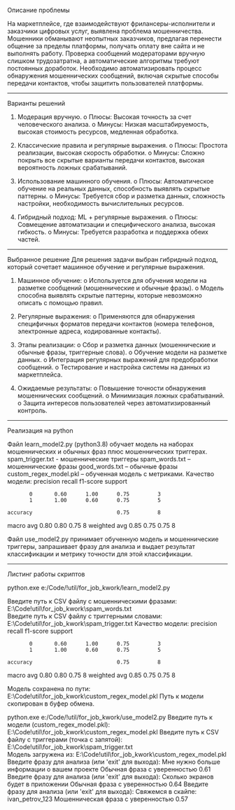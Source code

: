 Описание проблемы

На маркетплейсе, где взаимодействуют фрилансеры-исполнители и заказчики цифровых услуг, выявлена проблема мошенничества. Мошенники обманывают неопытных заказчиков, предлагая перенести общение за пределы платформы, получать оплату вне сайта и не выполнять работу. Проверка сообщений модераторами вручную слишком трудозатратна, а автоматические алгоритмы требуют постоянных доработок.
Необходимо автоматизировать процесс обнаружения мошеннических сообщений, включая скрытые способы передачи контактов, чтобы защитить пользователей платформы.
________________________________________
Варианты решений

1.	Модерация вручную.
o	Плюсы: Высокая точность за счет человеческого анализа.
o	Минусы: Низкая масштабируемость, высокая стоимость ресурсов, медленная обработка.

2.	Классические правила и регулярные выражения.
o	Плюсы: Простота реализации, высокая скорость обработки.
o	Минусы: Сложно покрыть все скрытые варианты передачи контактов, высокая вероятность ложных срабатываний.

3.	Использование машинного обучения.
o	Плюсы: Автоматическое обучение на реальных данных, способность выявлять скрытые паттерны.
o	Минусы: Требуется сбор и разметка данных, сложность настройки, необходимость вычислительных ресурсов.

4.	Гибридный подход: ML + регулярные выражения.
o	Плюсы: Совмещение автоматизации и специфического анализа, высокая гибкость.
o	Минусы: Требуется разработка и поддержка обеих частей.
________________________________________
Выбранное решение
Для решения задачи выбран гибридный подход, который сочетает машинное обучение и регулярные выражения.

1.	Машинное обучение:
o	Используется для обучения модели на разметке сообщений (мошеннические и обычные фразы).
o	Модель способна выявлять скрытые паттерны, которые невозможно описать с помощью правил.

2.	Регулярные выражения:
o	Применяются для обнаружения специфичных форматов передачи контактов (номера телефонов, электронные адреса, кодированные контакты).

3.	Этапы реализации:
o	Сбор и разметка данных (мошеннические и обычные фразы, триггерные слова).
o	Обучение модели на разметке данных.
o	Интеграция регулярных выражений для предобработки сообщений.
o	Тестирование и настройка системы на данных из маркетплейса.

4.	Ожидаемые результаты:
o	Повышение точности обнаружения мошеннических сообщений.
o	Минимизация ложных срабатываний.
o	Защита интересов пользователей через автоматизированный контроль.

________________________________________
Реализация на python

Файл learn_model2.py (python3.8) обучает модель на наборах мошеннических и обычных фраз плюс мошеннических триггерах.
spam_trigger.txt - мошеннические триггеры
spam_words.txt – мошеннические фразы
good_words.txt – обычные фразы
custom_regex_model.pkl – обученная модель с метриками.
Качество модели:
              precision    recall  f1-score   support

           0       0.60      1.00      0.75         3
           1       1.00      0.60      0.75         5

    accuracy                           0.75         8
   macro avg       0.80      0.80      0.75         8
weighted avg       0.85      0.75      0.75         8

Файл use_model2.py принимает обученную модель и мошеннические триггеры, запрашивает фразу для анализа и выдает результат классификации и метрику точности для этой классификации.

________________________________________
Листинг работы скриптов

python.exe e:/Code/!util/for_job_kwork/learn_model2.py

Введите путь к CSV файлу с мошенническими фразами: E:\Code\!util\for_job_kwork\spam_words.txt   
Введите путь к CSV файлу с триггерными словами: E:\Code\!util\for_job_kwork\spam_trigger.txt
Качество модели:
              precision    recall  f1-score   support

           0       0.60      1.00      0.75         3
           1       1.00      0.60      0.75         5

    accuracy                           0.75         8
   macro avg       0.80      0.80      0.75         8
weighted avg       0.85      0.75      0.75         8

Модель сохранена по пути: E:\Code\!util\for_job_kwork\custom_regex_model.pkl
Путь к модели скопирован в буфер обмена.



python.exe e:/Code/!util/for_job_kwork/use_model2.py
Введите путь к модели (custom_regex_model.pkl): E:\Code\!util\for_job_kwork\custom_regex_model.pkl
Введите путь к CSV файлу с триггерами (точка с запятой): E:\Code\!util\for_job_kwork\spam_trigger.txt       
Модель загружена из: E:\Code\!util\for_job_kwork\custom_regex_model.pkl
Введите фразу для анализа (или 'exit' для выхода): Мне нужно больше информации о вашем проекте
Обычная фраза с уверенностью 0.61
Введите фразу для анализа (или 'exit' для выхода): Сколько экранов будет в приложении
Обычная фраза с уверенностью 0.64
Введите фразу для анализа (или 'exit' для выхода): Свяжемся в скайпе: ivan_petrov_123
Мошенническая фраза с уверенностью 0.57
